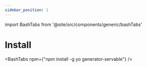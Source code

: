 ```yaml
---
sidebar_position: 1
---
```


import BashTabs from '@site/src/components/generic/bashTabs'

# Install

<BashTabs npm={"npm install -g yo generator-servable"} />